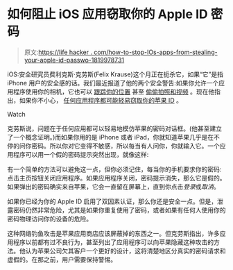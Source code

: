 # 如何阻止 iOS 应用窃取你的 Apple ID 密码

> 原文:[https://life hacker . com/how-to-stop-IOs-apps-from-stealing-your-apple-id-passwo-1819978731](https://lifehacker.com/how-to-stop-ios-apps-from-stealing-your-apple-id-passwo-1819978731)

iOS:安全研究员费利克斯·克劳斯(Felix Krause)这个月正在扼杀它，如果“它”是指 iPhone 用户的安全感的话。我们最近报道了他的两个安全警告:如果你允许一个应用程序使用你的相机，它也可以 [跟踪你的位置](https://lifehacker.com/how-apps-use-your-photos-to-track-your-location-1819802266) 甚至 [偷偷拍照和视频](https://lifehacker.com/how-to-stop-ios-apps-from-secretly-spying-through-your-1819877630) 。现在他指出，如果你不小心， [任何应用程序都可能轻易窃取你的苹果 ID](https://krausefx.com/blog/ios-privacy-stealpassword-easily-get-the-users-apple-id-password-just-by-asking) 。

Watch

克劳斯说，问题在于任何应用都可以轻易地模仿苹果的密码对话框。(他甚至建立了一个概念证明。)而如果你用的是 iPhone 或者 iPad，你就知道苹果几乎是在不停的问你密码。所以你对它变得不敏感，所以每当有人问你，你就输入它。一个应用程序可以用一个假的密码提示突然出现，就像这样:

有一个简单的方法可以避免这一点，但你必须记住，每当你的手机要求你的密码:点击主页按钮关闭应用程序。如果应用程序关闭，密码提示消失，那么它是假的。如果弹出的密码确实来自苹果，它会一直留在屏幕上，直到你点击*登录*或*取消*。

如果你已经为你的 Apple ID 启用了双因素认证，那么你还是安全一点。但是，泄露密码仍然非常危险，尤其是如果你重复使用了密码，或者如果有任何人使用你的密码物理访问你的设备的危险。

这种网络钓鱼攻击是苹果应用商店应该屏蔽掉的东西之一。但克劳斯指出，许多应用程序以前都有过不良行为，甚至列出了应用程序可以向苹果隐藏这种攻击的方法。他认为苹果公司欠其客户一个更好的设计，这将清楚地区分真实的密码请求和虚假的。在那之前，用户需要保持警惕。